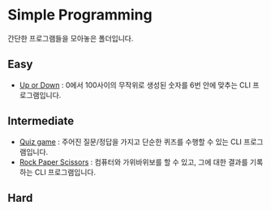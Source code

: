 # Simple Programming

간단한 프로그램들을 모아놓은 폴더입니다.

## Easy
- [Up or Down](https://github.com/dubini0/progamming_stuff/tree/main/python_intermediate/simple_programming/%5Beasy%5D%20up_or_down) : 0에서 100사이의 무작위로 생성된 숫자를 6번 안에 맞추는 CLI 프로그램입니다.

## Intermediate
- [Quiz game](https://github.com/dubini0/progamming_stuff/tree/main/python_intermediate/simple_programming/%5Bintermediate%5D%20quiz_game) : 주어진 질문/정답을 가지고 단순한 퀴즈를 수행할 수 있는 CLI 프로그램입니다.
- [Rock Paper Scissors](https://github.com/dubini0/progamming_stuff/tree/main/python_intermediate/simple_programming/%5Bintermediate%5D%20rock_paper_scissors) : 컴퓨터와 가위바위보를 할 수 있고, 그에 대한 결과를 기록하는 CLI 프로그램입니다.

## Hard
